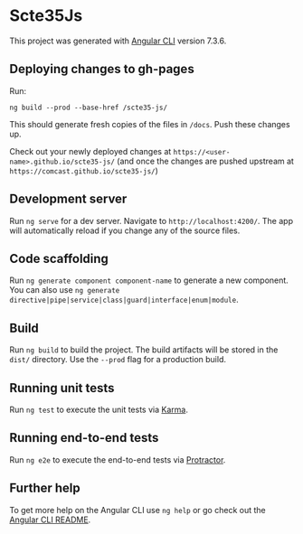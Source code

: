 # Scte35Js

This project was generated with [Angular CLI](https://github.com/angular/angular-cli) version 7.3.6.

## Deploying changes to gh-pages

Run:

`ng build --prod --base-href /scte35-js/`

This should generate fresh copies of the files in `/docs`. Push these changes up.

Check out your newly deployed changes at `https://<user-name>.github.io/scte35-js/` (and once the changes are pushed upstream at `https://comcast.github.io/scte35-js/`)

## Development server

Run `ng serve` for a dev server. Navigate to `http://localhost:4200/`. The app will automatically reload if you change any of the source files.

## Code scaffolding

Run `ng generate component component-name` to generate a new component. You can also use `ng generate directive|pipe|service|class|guard|interface|enum|module`.

## Build

Run `ng build` to build the project. The build artifacts will be stored in the `dist/` directory. Use the `--prod` flag for a production build.

## Running unit tests

Run `ng test` to execute the unit tests via [Karma](https://karma-runner.github.io).

## Running end-to-end tests

Run `ng e2e` to execute the end-to-end tests via [Protractor](http://www.protractortest.org/).

## Further help

To get more help on the Angular CLI use `ng help` or go check out the [Angular CLI README](https://github.com/angular/angular-cli/blob/master/README.md).
